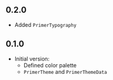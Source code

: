 ## 0.2.0
* Added `PrimerTypography`

## 0.1.0

* Initial version:
  * Defined color palette
  * `PrimerTheme` and `PrimerThemeData`
